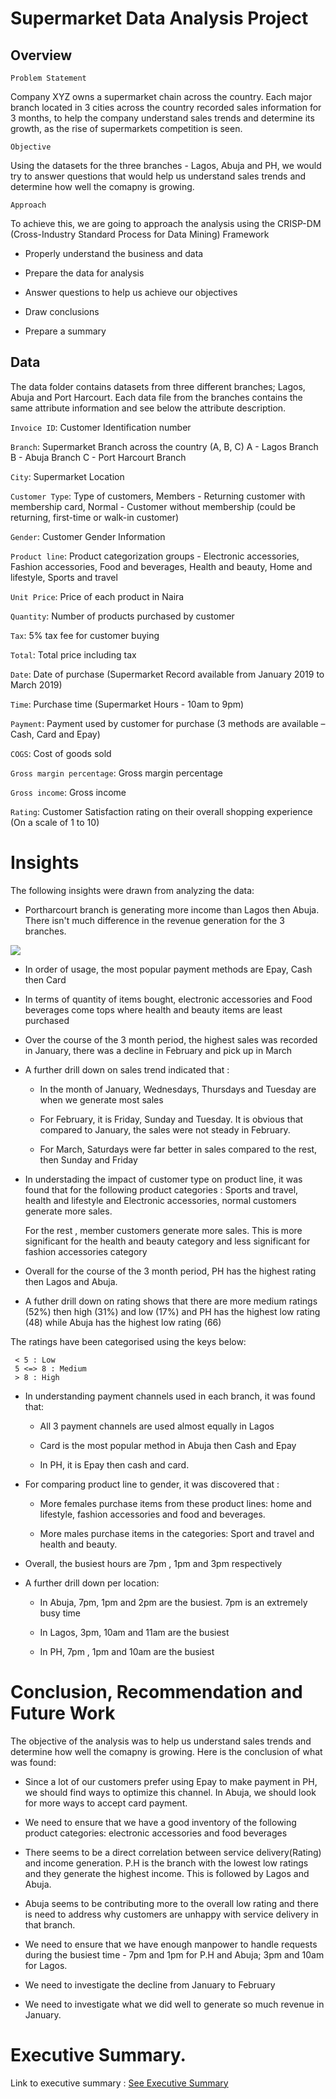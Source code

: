 # Supermarket Data Analysis Project



## Overview

`Problem Statement`

Company XYZ owns a supermarket chain across the country. Each major branch located in 3 cities across the country recorded sales information for 3 months, to help the company understand sales trends and determine its growth, as the rise of supermarkets competition is seen.

`Objective`

Using the datasets for the three branches - Lagos, Abuja and PH, we would try to answer questions that would help us understand sales trends and determine how well the comapny is growing. 

`Approach`

To achieve this, we are going to approach the analysis using the CRISP-DM (Cross-Industry Standard Process for Data Mining) Framework  

- Properly understand the business and data

- Prepare the data for analysis

-  Answer questions to help us achieve our objectives

- Draw conclusions

- Prepare a summary 

## Data 

The data folder contains datasets from three different branches; Lagos, Abuja and Port Harcourt. Each data file from the branches contains the same attribute information and see below the attribute description.  

`Invoice ID`: Customer Identification number

`Branch`: Supermarket Branch across the country (A, B, C)
A - Lagos Branch
B - Abuja Branch
C - Port Harcourt Branch

`City`: Supermarket Location

`Customer Type`: Type of customers, Members - Returning customer with membership card, Normal - Customer without membership (could be returning, first-time or walk-in customer)

`Gender`: Customer Gender Information

`Product line`: Product categorization groups - Electronic accessories, Fashion accessories, Food and beverages, Health and beauty, Home and lifestyle, Sports and travel

`Unit Price`: Price of each product in Naira

`Quantity`: Number of products purchased by customer

`Tax`: 5% tax fee for customer buying

`Total`: Total price including tax

`Date`: Date of purchase (Supermarket Record available from January 2019 to March 2019)

`Time`: Purchase time (Supermarket Hours - 10am to 9pm)

`Payment`: Payment used by customer for purchase (3 methods are available – Cash, Card and Epay)

`COGS`: Cost of goods sold

`Gross margin percentage`: Gross margin percentage

`Gross income`: Gross income

`Rating`: Customer Satisfaction rating on their overall shopping experience (On a scale of 1 to 10) 


# Insights

The following insights were drawn from analyzing the data:

- Portharcourt branch is generating more income than Lagos then Abuja. There isn't much difference in the revenue generation for the 3 branches.

![]('images/ph.jpg')

- In order of usage, the most popular payment methods are Epay, Cash then Card

- In terms of quantity of items bought, electronic accessories and Food beverages come tops where health and beauty items are least purchased

- Over the course of the 3 month period, the highest sales was recorded in January, there was a decline in February and pick up in March

- A further drill down on sales trend indicated that :

  - In the month of January,  Wednesdays, Thursdays and Tuesday are when we generate most sales
 
  - For February, it is  Friday, Sunday and Tuesday. It is obvious that compared to January, the sales were not steady in February.
 
  -  For March, Saturdays were far better in sales compared to the rest, then Sunday and Friday


- In understading the impact of customer type on product line, it was found that for the following product categories : Sports and travel, health and lifestyle and Electronic accessories, normal customers generate more sales.

  For the rest , member customers generate more sales. This is more significant for the health and beauty category and less significant for fashion accessories category 

- Overall for the course of the 3 month period, PH has the highest rating then Lagos and Abuja.

- A futher drill down on rating shows that there are more medium ratings (52%) then high (31%) and low (17%) and PH has the   highest low rating (48) while Abuja has the highest low rating (66)

 The ratings have been categorised using the keys below:

     < 5 : Low
     5 <=> 8 : Medium 
     > 8 : High

- In understanding payment channels used in each branch, it was found that:

    - All 3 payment channels are used almost equally in Lagos

    - Card is the most popular method in Abuja then Cash and Epay

    - In PH, it is Epay then cash and card.

- For comparing product line to gender, it was discovered that :

    - More females purchase items from these product lines: home and lifestyle, fashion accessories and food and beverages.

    - More males purchase items in the categories: Sport and travel and health and beauty.

- Overall, the busiest hours are 7pm , 1pm and 3pm respectively

- A further drill down per location:
    - In Abuja, 7pm, 1pm and 2pm are the busiest. 7pm is an extremely busy time

    - In Lagos, 3pm, 10am and 11am are the busiest

    - In PH, 7pm , 1pm and 10am are the busiest

# Conclusion, Recommendation and Future Work

The objective of the analysis was to help us understand sales trends and determine how well the comapny is growing. Here is the conclusion of what was found: 

-  Since a lot of our customers prefer using Epay to make payment in PH, we should find ways to optimize this channel. In Abuja, we should look for more ways to accept card payment. 

- We need to ensure that we have a good inventory of the following product categories: electronic accessories and food beverages

- There seems to be a direct correlation between service delivery(Rating) and income generation. P.H is the branch with the lowest low ratings and they generate the highest income. This is followed by Lagos and Abuja.

- Abuja seems to be contributing more to the overall low rating and there is need to address why customers are unhappy with service delivery in that branch. 

- We need to ensure that we have enough manpower to handle requests during the busiest time - 7pm and 1pm for P.H and Abuja; 3pm and 10am for Lagos.

- We need to investigate the decline from January to February

- We need to investigate what we did well to generate so much revenue in January.


# Executive Summary.

Link to executive summary : [See Executive Summary](https://docs.google.com/document/d/19mqwFIrYKSpB7egBSwuY2NBheIBDlgnxi5NhJjvN9Sc/edit?usp=sharing)
